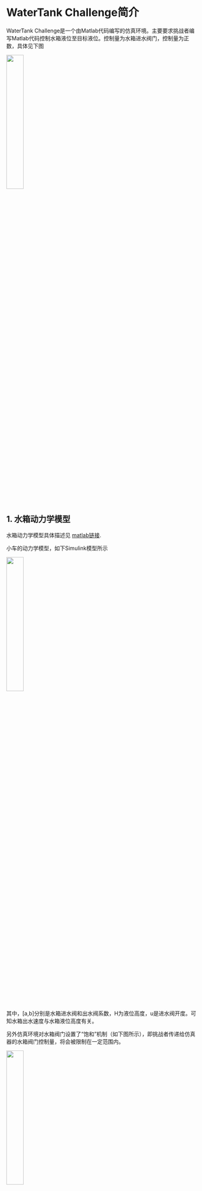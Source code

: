 # WaterTank Challenge简介
WaterTank Challenge是一个由Matlab代码编写的仿真环境。主要要求挑战者编写Matlab代码控制水箱液位至目标液位。控制量为水箱进水阀门，控制量为正数，具体见下图
<div align="left">
<img src=https://gitee.com/coralab/ic-challenge/raw/master/Arena/pics/system.png width=30%/>
</div>



## 1. 水箱动力学模型
水箱动力学模型具体描述见
[matlab链接](https://www.mathworks.com/help/slcontrol/gs/watertank-simulink-model.html).

小车的动力学模型，如下Simulink模型所示
<div align="left">
<img src=https://gitee.com/coralab/ic-challenge/raw/master/Arena/pics/watertank_system.png width=30%/>
</div>


其中，[a,b]分别是水箱进水阀和出水阀系数，H为液位高度，u是进水阀开度。可知水箱出水速度与水箱液位高度有关。

另外仿真环境对水箱阀门设置了“饱和”机制（如下图所示），即挑战者传递给仿真器的水箱阀门控制量，将会被限制在一定范围内。

<div align="left">
<img src=https://gitee.com/coralab/ic-challenge/raw/master/Arena/pics/saturation.png width=30%/>
</div>


## 2. Observation（当前环境信息）

仿真环境每隔一段时间，将会把仿真环境的信息以Observation类的形式告知挑战者，它的成员变量包含  
```
agent		%当前水箱信息   
t            	%当前所用时间  
score      	%当前挑战者的分数  
targetHeight   	%目标液位高度 
```

## 3. 得分（暂无）
在挑战开始时，挑战者将有一个基本分数，如挑战者控制小车与障碍物发生碰撞则会相应地扣分，如挑战者控制小车驶离地图范围会相应地扣分（扣分权重很大），如挑战者控制小车未在规定时间内到达终点，则超出时间每秒都会相应地扣分。

## 4. 设计控制策略
挑战者需要设计并提交一个Policy类文件，主要完成action函数。action函数传入参数为observation，传出action。仿真器会在特点的时间间隔调用action，依据挑战者设计的策略得到action，即控制量[u,v]，从而控制小车。
```
classdef Policy < handle        function action=action(self,observation) 		  	sys=observation.agent;
          u=-10*sin(observation.t);
        	action=[u];        end
end
```

## 5. Main函数
以下是Main函数的基本代码，main读取系统配置文件对仿真环境进行配置，之后进入仿真循环。在循环中，仿真器对Water Tank Challenge进行物理仿真，计算出水箱状态，并且每一次调用挑战者设计控制策略，然后把控制策略作用于水箱的控制中。
```
env = Env('sys.ini');   %读取系统配置文件policy=Policy();if (env.succeed)    observation = env.reset();    while 1        env.render();        action=policy.action(observation); %调用挑战者的控制策略        [observation,done,info]=env.step(action); %物理仿真        disp(info);        if(done)            break;        end        wait(100);    endend```

## 6. 仿真配置文件sys.ini
为了方便挑战者进行测试，挑战者可以通过仿真配置文件sys.ini，进行相应配置。例如配置水箱控制饱和范围，水箱目标液位，是否录制游戏运行过程等。具体见该文件。
```
usat=5              % 饱和范围
sp=20              % 目标液位
ip=3             %进水阀系数
op=2             %出水阀系数
noise_level=0  % 系统模型噪声
```




